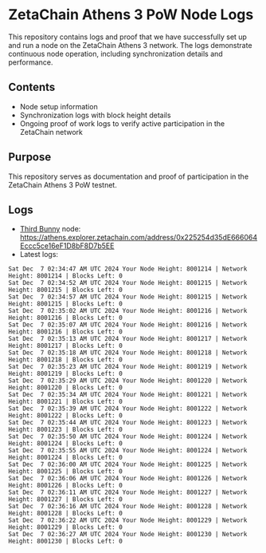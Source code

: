 # ZetaChain Athens 3 PoW Node Logs
This repository contains logs and proof that we have successfully set up and run a node on the ZetaChain Athens 3 network. The logs demonstrate continuous node operation, including synchronization details and performance.

## Contents
- Node setup information
- Synchronization logs with block height details
- Ongoing proof of work logs to verify active participation in the ZetaChain network

## Purpose
This repository serves as documentation and proof of participation in the ZetaChain Athens 3 PoW testnet.

## Logs

- [Third Bunny](https://thirdbunny.xyz/) node: https://athens.explorer.zetachain.com/address/0x225254d35dE666064Eccc5ce16eF1D8bF8D7b5EE
- Latest logs:
```
Sat Dec  7 02:34:47 AM UTC 2024 Your Node Height: 8001214 | Network Height: 8001214 | Blocks Left: 0
Sat Dec  7 02:34:52 AM UTC 2024 Your Node Height: 8001215 | Network Height: 8001215 | Blocks Left: 0
Sat Dec  7 02:34:57 AM UTC 2024 Your Node Height: 8001215 | Network Height: 8001215 | Blocks Left: 0
Sat Dec  7 02:35:02 AM UTC 2024 Your Node Height: 8001216 | Network Height: 8001216 | Blocks Left: 0
Sat Dec  7 02:35:07 AM UTC 2024 Your Node Height: 8001216 | Network Height: 8001216 | Blocks Left: 0
Sat Dec  7 02:35:13 AM UTC 2024 Your Node Height: 8001217 | Network Height: 8001217 | Blocks Left: 0
Sat Dec  7 02:35:18 AM UTC 2024 Your Node Height: 8001218 | Network Height: 8001218 | Blocks Left: 0
Sat Dec  7 02:35:23 AM UTC 2024 Your Node Height: 8001219 | Network Height: 8001219 | Blocks Left: 0
Sat Dec  7 02:35:29 AM UTC 2024 Your Node Height: 8001220 | Network Height: 8001220 | Blocks Left: 0
Sat Dec  7 02:35:34 AM UTC 2024 Your Node Height: 8001221 | Network Height: 8001221 | Blocks Left: 0
Sat Dec  7 02:35:39 AM UTC 2024 Your Node Height: 8001222 | Network Height: 8001222 | Blocks Left: 0
Sat Dec  7 02:35:44 AM UTC 2024 Your Node Height: 8001223 | Network Height: 8001223 | Blocks Left: 0
Sat Dec  7 02:35:50 AM UTC 2024 Your Node Height: 8001224 | Network Height: 8001224 | Blocks Left: 0
Sat Dec  7 02:35:55 AM UTC 2024 Your Node Height: 8001224 | Network Height: 8001224 | Blocks Left: 0
Sat Dec  7 02:36:00 AM UTC 2024 Your Node Height: 8001225 | Network Height: 8001225 | Blocks Left: 0
Sat Dec  7 02:36:06 AM UTC 2024 Your Node Height: 8001226 | Network Height: 8001226 | Blocks Left: 0
Sat Dec  7 02:36:11 AM UTC 2024 Your Node Height: 8001227 | Network Height: 8001227 | Blocks Left: 0
Sat Dec  7 02:36:16 AM UTC 2024 Your Node Height: 8001228 | Network Height: 8001228 | Blocks Left: 0
Sat Dec  7 02:36:22 AM UTC 2024 Your Node Height: 8001229 | Network Height: 8001229 | Blocks Left: 0
Sat Dec  7 02:36:27 AM UTC 2024 Your Node Height: 8001230 | Network Height: 8001230 | Blocks Left: 0
```
